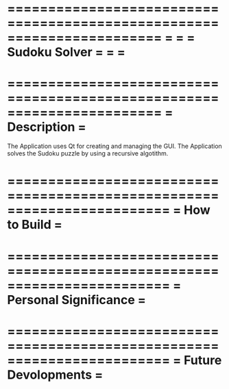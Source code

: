 =======================================================================
=                                                                     =
=                           Sudoku Solver                             =
=                                                                     =
=======================================================================

=======================================================================
=                           Description                               =
=======================================================================

The Application uses Qt for creating and managing the GUI.
The Application solves the Sudoku puzzle by using a recursive algotithm.

========================================================================
=                          How to Build                                =
========================================================================

========================================================================
=                      Personal Significance                           =
========================================================================

========================================================================
=                        Future Devolopments                           =
========================================================================
